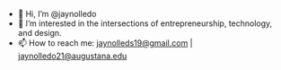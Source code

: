 - 👋 Hi, I’m @jaynolledo
- 👀 I’m interested in the intersections of entrepreneurship, technology, and design.
- 📫 How to reach me: jaynolleds19@gmail.com | jaynolledo21@augustana.edu

